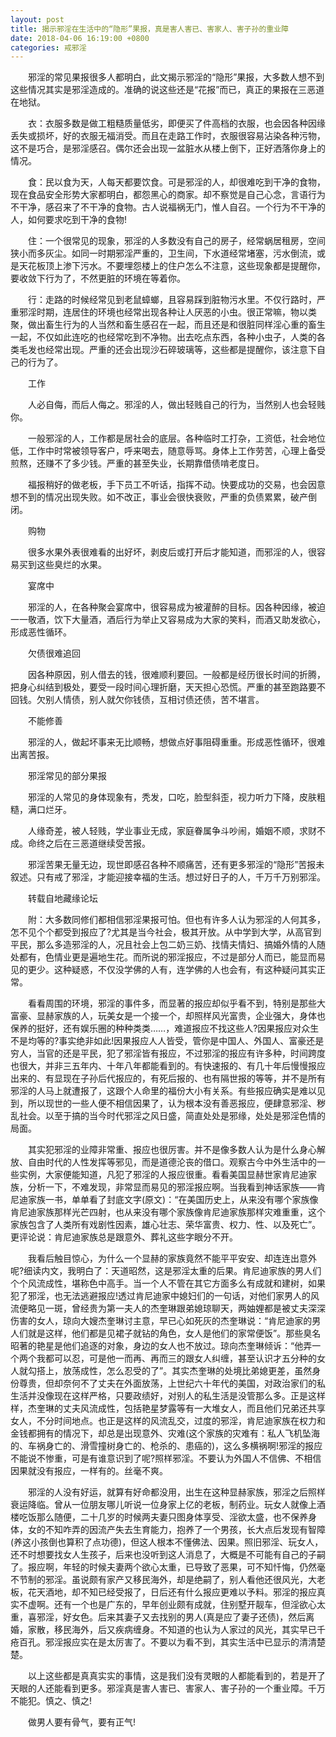 ```yaml
---
layout: post
title: 揭示邪淫在生活中的“隐形”果报，真是害人害已、害家人、害子孙的重业障
date: 2018-04-06 16:19:00 +0800
categories: 戒邪淫
---
```


　　邪淫的常见果报很多人都明白，此文揭示邪淫的“隐形”果报，大多数人想不到这些情况其实是邪淫造成的。准确的说这些还是“花报”而已，真正的果报在三恶道在地狱。
　　衣：衣服多数是做工粗糙质量低劣，即便买了件高档的衣服，也会因各种因缘丢失或损坏，好的衣服无福消受。而且在走路工作时，衣服很容易沾染各种污物，这不是巧合，是邪淫感召。偶尔还会出现一盆脏水从楼上倒下，正好洒落你身上的情况。
　　食：民以食为天，人每天都要饮食。可是邪淫的人，却很难吃到干净的食物，现在食品安全形势大家都明白，都怨黑心的商家。却不察觉是自己心念，言语行为不干净，感召来了不干净的食物。古人说福祸无门，惟人自召。一个行为不干净的人，如何要求吃到干净的食物!
　　住：一个很常见的现象，邪淫的人多数没有自己的房子，经常蜗居租房，空间狭小而多灰尘。如同一时期邪淫严重的，卫生间，下水道经常堵塞，污水倒流，或是天花板顶上渗下污水。不要埋怨楼上的住户怎么不注意，这些现象都是提醒你，要收敛下行为了，不然更脏的环境在等着你。
　　行：走路的时候经常见到老鼠蟑螂，且容易踩到脏物污水里。不仅行路时，严重邪淫时期，连居住的环境也经常出现各种让人厌恶的小虫。很正常嘛，物以类聚，做出畜生行为的人当然和畜生感召在一起，而且还是和很脏同样淫心重的畜生一起，不仅如此连吃的也经常吃到不净物。出去吃点东西，各种小虫子，人类的各类毛发也经常出现。严重的还会出现沙石碎玻璃等，这些都是提醒你，该注意下自己的行为了。
　　工作
　　人必自侮，而后人侮之。邪淫的人，做出轻贱自己的行为，当然别人也会轻贱你。
　　一般邪淫的人，工作都是居社会的底层。各种临时工打杂，工资低，社会地位低，工作中时常被领导客户，呼来喝去，随意辱骂。身体上工作劳苦，心理上备受煎熬，还赚不了多少钱。严重的甚至失业，长期靠借债啃老度日。
　　福报稍好的做老板，手下员工不听话，指挥不动。快要成功的交易，也会因意想不到的情况出现失败。如不改正，事业会很快衰败，严重的负债累累，破产倒闭。
　　购物
　　很多水果外表很难看的出好坏，剥皮后或打开后才能知道，而邪淫的人，很容易买到这些臭烂的水果。
　　宴席中
　　邪淫的人，在各种聚会宴席中，很容易成为被灌醉的目标。因各种因缘，被迫一一敬酒，饮下大量酒，酒后行为举止又容易成为大家的笑料，而酒又助发欲心，形成恶性循环。
　　欠债很难追回
　　因各种原因，别人借去的钱，很难顺利要回。一般都是经历很长时间的折腾，把身心纠结到极处，要受一段时间心理折磨，天天担心恐慌。严重的甚至跑路要不回钱。欠别人情债，别人就欠你钱债，互相讨债还债，苦不堪言。
　　不能修善
　　邪淫的人，做起坏事来无比顺畅，想做点好事阻碍重重。形成恶性循环，很难出离苦报。
　　邪淫常见的部分果报
　　邪淫的人常见的身体现象有，秃发，口吃，脸型斜歪，视力听力下降，皮肤粗糙，满口烂牙。
　　人缘奇差，被人轻贱，学业事业无成，家庭眷属争斗吵闹，婚姻不顺，求财不成。命终之后在三恶道继续受苦报。
　　邪淫苦果无量无边，现世即感召各种不顺痛苦，还有更多邪淫的“隐形”苦报未叙述。只有戒了邪淫，才能迎接幸福的生活。想过好日子的人，千万千万别邪淫。
　　转载自地藏缘论坛
　　附：大多数同修们都相信邪淫果报可怕。但也有许多人认为邪淫的人何其多，怎不见个个都受到报应了?尤其是当今社会，极其开放。从中学到大学，从高官到平民，那么多造邪淫的人，况且社会上包二奶三奶、找情夫情妇、搞婚外情的人随处都有，色情业更是遍地生花。而所说的邪淫报应，不过是部分人而已，能显而易见的更少。这种疑惑，不仅没学佛的人有，连学佛的人也会有，有这种疑问其实正常。
　　看看周围的环境，邪淫的事件多，而显著的报应却似乎看不到，特别是那些大富豪、显赫家族的人，玩美女是一个接一个，却照样风光富贵，企业强大，身体也保养的挺好，还有娱乐圈的种种类类……，难道报应不找这些人?因果报应对众生不是均等的?事实绝非如此!因果报应人人皆受，管你是中国人、外国人、富豪还是穷人，当官的还是平民，犯了邪淫皆有报应，不过邪淫的报应有许多种，时间跨度也很大，并非三五年内、十年八年都能看到的。有快速报的、有几十年后慢慢报应出来的、有显现在子孙后代报应的，有死后报的、也有隔世报的等等，并不是所有邪淫的人马上就遭报了，这跟个人命里的福份大小有关系。有些报应确实是难以见到，所以现世的一些人便不相信因果了，认为根本没有善恶报应，便肆意邪淫、秽乱社会。以至于搞的当今时代邪淫之风日盛，简直处处是邪缘，处处是邪淫色情的局面。
　　其实犯邪淫的业障非常重、报应也很厉害。并不是像多数人认为是什么身心解放、自由时代的人性发挥等邪见，而是道德沦丧的借口。观察古今中外生活中的一些实例，大家便能知道，凡犯了邪淫的人报应很重。看看美国显赫世家肯尼迪家族，分析一下，不难发现，非常显而易见的邪淫报应啊。当我看到神话家族——肯尼迪家族一书，单单看了封底文字(原文)：“在美国历史上，从来没有哪个家族像肯尼迪家族那样光芒四射，也从来没有哪个家族像肯尼迪家族那样灾难重重，这个家族包含了人类所有戏剧性因素，雄心壮志、荣华富贵、权力、性、以及死亡”。更评论说：肯尼迪家族总是跟意外、葬礼这些字眼分不开。
　　我看后触目惊心，为什么一个显赫的家族竟然不能平平安安、却连连出意外呢?细读内文，我明白了：天道昭然，这是邪淫太重的后果。肯尼迪家族的男人们个个风流成性，堪称色中高手。当一个人不管在其它方面多么有成就和建树，如果犯了邪淫，也无法逃避报应!透过肯尼迪家中媳妇们的一句话，对他们家男人的风流便略见一斑，曾经贵为第一夫人的杰奎琳跟弟媳琼聊天，两妯娌都是被丈夫深深伤害的女人，琼向大嫂杰奎琳讨主意，早已心如死灰的杰奎琳说：“肯尼迪家的男人们就是这样，他们都是见裙子就钻的角色，女人是他们的家常便饭”。那些臭名昭著的艳星是他们追逐的对象，身边的女人也不放过。琼向杰奎琳倾诉：“他弄一个两个我都可以忍，可是他一而再、再而三的跟女人纠缠，甚至认识才五分种的女人就勾搭上，放荡成性，怎么忍受的了”。其实杰奎琳的处境比弟媳更差，虽然身份尊贵，但却奈何不了丈夫在外面放荡，上世纪六十年代的美国，对政治家们的私生活并没像现在这样严格，只要政绩好，对别人的私生活是没管那么多。正是这样样，杰奎琳的丈夫风流成性，包括艳星梦露等有一大堆女人，而且他们兄弟还共享女人，不分时间地点。也正是这样的风流乱交，过度的邪淫，肯尼迪家族在权力和金钱都拥有的情况下，却总是出现意外、灾难(这个家族的灾难有：私人飞机坠海的、车祸身亡的、滑雪撞树身亡的、枪杀的、患癌的)，这么多横祸啊!邪淫的报应不能说不惨重，可是有谁意识到了呢?照样邪淫。不要认为外国人不信佛、不相信因果就没有报应，一样有的。丝毫不爽。
　　邪淫的人没有好运，就算有好命都没用，出生在这种显赫家族，邪淫之后照样衰运降临。曾从一位朋友哪儿听说一位身家上亿的老板，制药业。玩女人就像上酒楼吃饭那么随便，二十几岁的时候两夫妻只图身体享受、淫欲太盛，也不保养身体，女的不知咋弄的因流产失去生育能力，抱养了一个男孩，长大点后发现有智障(养这小孩倒也算积了点功德)，但这人根本不懂佛法、因果。照旧邪淫、玩女人，还不时想要找女人生孩子，后来也没听到这人消息了，大概是不可能有自己的子嗣了。报应啊，年轻的时候夫妻两个欲心太重，已导致了恶果，可不知忏悔，仍然毫不节制的邪淫。虽说颇有家产又移民海外，却是绝嗣了，别人看他还很风光，大老板，花天酒地，却不知已经受报了，日后还有什么报应更难以予料。邪淫的报应真实不虚啊。还有一个也是广东的，早年创业颇有成就，住别墅开靓车，但淫欲心太重，喜邪淫，好女色。后来其妻子又去找别的男人(真是应了妻子还债)，然后离婚，家散，移民海外，后又疾病缠身。不知道的也认为人家过的风光，其实早已千疮百孔。邪淫报应实在是太厉害了。不要以为看不到，其实生活中已显示的清清楚楚。
　　以上这些都是真真实实的事情，这是我们没有灵眼的人都能看到的，若是开了天眼的人还能看到更多。邪淫真是害人害已、害家人、害子孙的一个重业障。千万不能犯。慎之、慎之!
　　做男人要有骨气，要有正气!